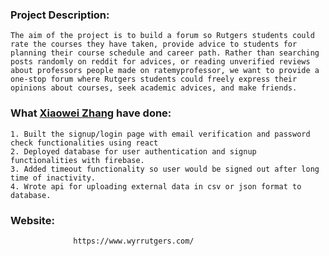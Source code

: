 ### Project Description:
```
The aim of the project is to build a forum so Rutgers students could rate the courses they have taken, provide advice to students for planning their course schedule and career path. Rather than searching posts randomly on reddit for advices, or reading unverified reviews about professors people made on ratemyprofessor, we want to provide a one-stop forum where Rutgers students could freely express their opinions about courses, seek academic advices, and make friends.
```                  

### What [Xiaowei Zhang](https://github.com/XiaoweiZhang-0) have done:
```
1. Built the signup/login page with email verification and password check functionalities using react
2. Deployed database for user authentication and signup functionalities with firebase.
3. Added timeout functionality so user would be signed out after long time of inactivity.
4. Wrote api for uploading external data in csv or json format to database.
```

### Website:	
                  https://www.wyrrutgers.com/

